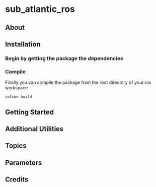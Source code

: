 # sub_atlantic_ros


## About


## Installation


### Begin by getting the package the dependencies


### Compile

Finally you can compile the package from the root directory of your ros workspace

```
colcon build
```

## Getting Started


## Additional Utilities


## Topics


## Parameters


## Credits
